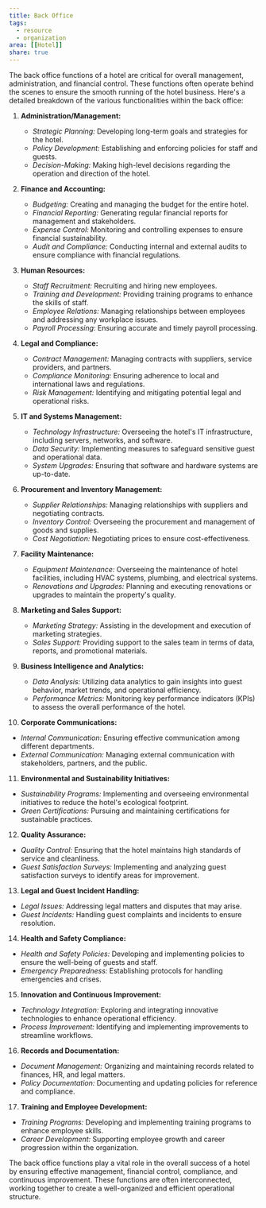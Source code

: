 ```yaml
---
title: Back Office
tags:
  - resource 
  - organization
area: [[Hotel]]
share: true
---
```


The back office functions of a hotel are critical for overall management, administration, and financial control. These functions often operate behind the scenes to ensure the smooth running of the hotel business. Here's a detailed breakdown of the various functionalities within the back office:

1. **Administration/Management:**
   - *Strategic Planning:* Developing long-term goals and strategies for the hotel.
   - *Policy Development:* Establishing and enforcing policies for staff and guests.
   - *Decision-Making:* Making high-level decisions regarding the operation and direction of the hotel.

2. **Finance and Accounting:**
   - *Budgeting:* Creating and managing the budget for the entire hotel.
   - *Financial Reporting:* Generating regular financial reports for management and stakeholders.
   - *Expense Control:* Monitoring and controlling expenses to ensure financial sustainability.
   - *Audit and Compliance:* Conducting internal and external audits to ensure compliance with financial regulations.

3. **Human Resources:**
   - *Staff Recruitment:* Recruiting and hiring new employees.
   - *Training and Development:* Providing training programs to enhance the skills of staff.
   - *Employee Relations:* Managing relationships between employees and addressing any workplace issues.
   - *Payroll Processing:* Ensuring accurate and timely payroll processing.

4. **Legal and Compliance:**
   - *Contract Management:* Managing contracts with suppliers, service providers, and partners.
   - *Compliance Monitoring:* Ensuring adherence to local and international laws and regulations.
   - *Risk Management:* Identifying and mitigating potential legal and operational risks.

5. **IT and Systems Management:**
   - *Technology Infrastructure:* Overseeing the hotel's IT infrastructure, including servers, networks, and software.
   - *Data Security:* Implementing measures to safeguard sensitive guest and operational data.
   - *System Upgrades:* Ensuring that software and hardware systems are up-to-date.

6. **Procurement and Inventory Management:**
   - *Supplier Relationships:* Managing relationships with suppliers and negotiating contracts.
   - *Inventory Control:* Overseeing the procurement and management of goods and supplies.
   - *Cost Negotiation:* Negotiating prices to ensure cost-effectiveness.

7. **Facility Maintenance:**
   - *Equipment Maintenance:* Overseeing the maintenance of hotel facilities, including HVAC systems, plumbing, and electrical systems.
   - *Renovations and Upgrades:* Planning and executing renovations or upgrades to maintain the property's quality.

8. **Marketing and Sales Support:**
   - *Marketing Strategy:* Assisting in the development and execution of marketing strategies.
   - *Sales Support:* Providing support to the sales team in terms of data, reports, and promotional materials.

9. **Business Intelligence and Analytics:**
   - *Data Analysis:* Utilizing data analytics to gain insights into guest behavior, market trends, and operational efficiency.
   - *Performance Metrics:* Monitoring key performance indicators (KPIs) to assess the overall performance of the hotel.

10. **Corporate Communications:**
   - *Internal Communication:* Ensuring effective communication among different departments.
   - *External Communication:* Managing external communication with stakeholders, partners, and the public.

11. **Environmental and Sustainability Initiatives:**
   - *Sustainability Programs:* Implementing and overseeing environmental initiatives to reduce the hotel's ecological footprint.
   - *Green Certifications:* Pursuing and maintaining certifications for sustainable practices.

12. **Quality Assurance:**
   - *Quality Control:* Ensuring that the hotel maintains high standards of service and cleanliness.
   - *Guest Satisfaction Surveys:* Implementing and analyzing guest satisfaction surveys to identify areas for improvement.

13. **Legal and Guest Incident Handling:**
   - *Legal Issues:* Addressing legal matters and disputes that may arise.
   - *Guest Incidents:* Handling guest complaints and incidents to ensure resolution.

14. **Health and Safety Compliance:**
   - *Health and Safety Policies:* Developing and implementing policies to ensure the well-being of guests and staff.
   - *Emergency Preparedness:* Establishing protocols for handling emergencies and crises.

15. **Innovation and Continuous Improvement:**
   - *Technology Integration:* Exploring and integrating innovative technologies to enhance operational efficiency.
   - *Process Improvement:* Identifying and implementing improvements to streamline workflows.

16. **Records and Documentation:**
   - *Document Management:* Organizing and maintaining records related to finances, HR, and legal matters.
   - *Policy Documentation:* Documenting and updating policies for reference and compliance.

17. **Training and Employee Development:**
   - *Training Programs:* Developing and implementing training programs to enhance employee skills.
   - *Career Development:* Supporting employee growth and career progression within the organization.

The back office functions play a vital role in the overall success of a hotel by ensuring effective management, financial control, compliance, and continuous improvement. These functions are often interconnected, working together to create a well-organized and efficient operational structure.